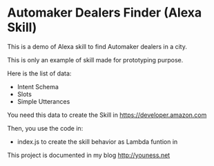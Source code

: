 # Automaker Dealers Finder (Alexa Skill)
This is a demo of Alexa skill to find Automaker dealers in a city.

This is only an example of skill made for prototyping purpose.

Here is the list of data:

- Intent Schema
- Slots
- Simple Utterances

You need this data to create the Skill in https://developer.amazon.com

Then, you use the code in:
- index.js
to create the skill behavior as Lambda funtion in 

This project is documented in my blog http://youness.net
